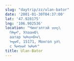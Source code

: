 ```yaml
---
slug: "daytrip/zz/ulan-bator"
date: '2001-01-30T04:37:00'
lat: '47.928175'
lng: '106.902536'
location: "Чингэлтэй ᠴᠢᠩ\
  ᠭᠢᠯᠲᠡᠢ, Улаанб\
  аатар ᠤᠯᠠᠭᠠᠨᠪᠠᠭ\
  ᠠᠲᠤᠷ, 15171, Монгол ул\
  с ᠮᠤᠩᠭᠤᠯ ᠤᠯᠤᠰ"
title: Ulan-Bator
---
```



